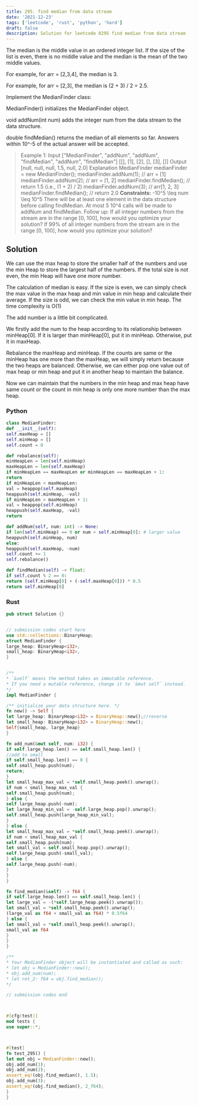 ```yaml
---
title: 295. find median from data stream
date: '2021-12-23'
tags: ['leetcode', 'rust', 'python', 'hard']
draft: false
description: Solution for leetcode 0295 find median from data stream
---
```




The median is the middle value in an ordered integer list. If the size of the list is even, there is no middle value and the median is the mean of the two middle values.



For example, for arr <TeX>=</TeX> [2,3,4], the median is 3.

For example, for arr <TeX>=</TeX> [2,3], the median is (2 + 3) / 2 <TeX>=</TeX> 2.5.



Implement the MedianFinder class:



MedianFinder() initializes the MedianFinder object.

void addNum(int num) adds the integer num from the data stream to the data structure.

double findMedian() returns the median of all elements so far. Answers within 10^-5 of the actual answer will be accepted.





>   Example 1:
>   Input
>   ["MedianFinder", "addNum", "addNum", "findMedian", "addNum", "findMedian"]
>   [[], [1], [2], [], [3], []]
>   Output
>   [null, null, null, 1.5, null, 2.0]
>   Explanation
>   MedianFinder medianFinder <TeX>=</TeX> new MedianFinder();
>   medianFinder.addNum(1);    // arr <TeX>=</TeX> [1]
>   medianFinder.addNum(2);    // arr <TeX>=</TeX> [1, 2]
>   medianFinder.findMedian(); // return 1.5 (i.e., (1 + 2) / 2)
>   medianFinder.addNum(3);    // arr[1, 2, 3]
>   medianFinder.findMedian(); // return 2.0
**Constraints:**
>   	-10^5 <TeX>\leq</TeX> num <TeX>\leq</TeX> 10^5
>   	There will be at least one element in the data structure before calling findMedian.
>   	At most 5  10^4 calls will be made to addNum and findMedian.
>   Follow up:
>   	If all integer numbers from the stream are in the range [0, 100], how would you optimize your solution?
>   	If 99% of all integer numbers from the stream are in the range [0, 100], how would you optimize your solution?


## Solution
We can use the max heap to store the smaller half of the numbers and use the min Heap to store the largest half of the numbers. If the total size is not even, the min Heap will have one more number.

The calculation of median is easy. If the size is even, we can simply check the max value in the max heap and min value in min heap and calculate their average. If the size is odd, we can check the min value in min heap. The time complexity is O(1)

The add number is a little bit complicated.

We firstly add the num to the heap according to its relationship between minHeap[0]. If it is larger than minHeap[0], put it in minHeap. Otherwise, put it in maxHeap.

Rebalance the maxHeap and minHeap. If the counts are same or the minHeap has one more than the maxHeap, we will simply return because the two heaps are balanced. Otherwise, we can either pop one value out of max heap or min heap and put it in another heap to maintain the balance.

Now we can maintain that the numbers in the min heap and max heap have same count or the count in min heap is only one more number than the max heap.



### Python
```python
class MedianFinder:
def __init__(self):
self.maxHeap = []
self.minHeap = []
self.count = 0

def rebalance(self):
minHeapLen = len(self.minHeap)
maxHeapLen = len(self.maxHeap)
if minHeapLen == maxHeapLen or minHeapLen == maxHeapLen + 1:
return
if minHeapLen < maxHeapLen:
val = heappop(self.maxHeap)
heappush(self.minHeap, -val)
if minHeapLen > maxHeapLen + 1:
val = heappop(self.minHeap)
heappush(self.maxHeap, -val)
return

def addNum(self, num: int) -> None:
if len(self.minHeap) == 0 or num > self.minHeap[0]: # larger value
heappush(self.minHeap, num)
else:
heappush(self.maxHeap, -num)
self.count += 1
self.rebalance()

def findMedian(self) -> float:
if self.count % 2 == 0:
return (self.minHeap[0] + (-self.maxHeap[0])) * 0.5
return self.minHeap[0]
```


### Rust
```rust
pub struct Solution {}


// submission codes start here
use std::collections::BinaryHeap;
struct MedianFinder {
large_heap: BinaryHeap<i32>,
small_heap: BinaryHeap<i32>,
}


/**
* `&self` means the method takes an immutable reference.
* If you need a mutable reference, change it to `&mut self` instead.
*/
impl MedianFinder {

/** initialize your data structure here. */
fn new() -> Self {
let large_heap: BinaryHeap<i32> = BinaryHeap::new();//reverse
let small_heap: BinaryHeap<i32> = BinaryHeap::new();
Self{small_heap, large_heap}
}

fn add_num(&mut self, num: i32) {
if self.large_heap.len() == self.small_heap.len() {
//add to small
if self.small_heap.len() == 0 {
self.small_heap.push(num);
return;
}
let small_heap_max_val = *self.small_heap.peek().unwrap();
if num < small_heap_max_val {
self.small_heap.push(num);
} else {
self.large_heap.push(-num);
let large_heap_min_val = -self.large_heap.pop().unwrap();
self.small_heap.push(large_heap_min_val);
}
} else {
let small_heap_max_val = *self.small_heap.peek().unwrap();
if num < small_heap_max_val {
self.small_heap.push(num);
let small_val = self.small_heap.pop().unwrap();
self.large_heap.push(-small_val);
} else {
self.large_heap.push(-num);
}
}
}

fn find_median(&self) -> f64 {
if self.large_heap.len() == self.small_heap.len() {
let large_val = -(*self.large_heap.peek().unwrap());
let small_val = *self.small_heap.peek().unwrap();
(large_val as f64 + small_val as f64) * 0.5f64
} else {
let small_val = *self.small_heap.peek().unwrap();
small_val as f64
}
}
}

/**
* Your MedianFinder object will be instantiated and called as such:
* let obj = MedianFinder::new();
* obj.add_num(num);
* let ret_2: f64 = obj.find_median();
*/

// submission codes end



#[cfg(test)]
mod tests {
use super::*;



#[test]
fn test_295() {
let mut obj = MedianFinder::new();
obj.add_num(1);
obj.add_num(2);
assert_eq!(obj.find_median(), 1.5);
obj.add_num(3);
assert_eq!(obj.find_median(), 2_f64);
}
}

```
